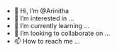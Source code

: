- 👋 Hi, I’m @Arinitha
- 👀 I’m interested in ...
- 🌱 I’m currently learning ...
- 💞️ I’m looking to collaborate on ...
- 📫 How to reach me ...

<!---
Arinitha/Arinitha is a ✨ special ✨ repository because its `README.md` (this file) appears on your GitHub profile.
You can click the Preview link to take a look at your changes.
--->

